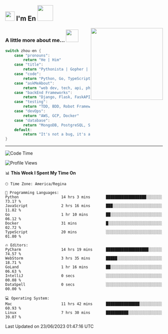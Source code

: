 <h2><img src="https://emojis.slackmojis.com/emojis/images/1531849430/4246/blob-sunglasses.gif?1531849430" width="30"/> I'm En <img src="https://media.giphy.com/media/12oufCB0MyZ1Go/giphy.gif" width="50"></h2>

<img align='right' src="https://media.giphy.com/media/GP1TJJSV4Ys1r64q2A/giphy.gif" width="230">
<!-- <img align='right' src="https://media.giphy.com/media/M9gbBd9nbDrOTu1Mqx/giphy.gif" width="230"> -->


### A little more about me... <img src="https://media.giphy.com/media/jjcvCCXrM3iCY/giphy.gif" width="40">  
<!--
```javascript
const zhou-en = {
    pronouns: "He" | "Him",
    title: "Pythonista" | "Gopher" | "Rustacean",
    code: ["Python", "Go", "Rust", "TypeScript"],
    askMeAbout: ["web dev", "tech", "app dev", "photography"],
    technologies: {
        backEnd: {
            python: ["Django", "Flask", "FaskAPI"],
            go: []
        },
        scraping: ["selenium", "scrapy", "spider"],
        testing: ["Robot Framework"],
        devOps: ["AWS", "Docker", "GCP", "Nginx"],
        databases: ["mongo", "postgresql", "sqlite"],
        misc: ["Firebase", "Heroku"]
    },
    architecture: ["Event Driven Architecture", "Microservices"],
    currentFocus: ["Temporal", "Rust"],
    funFact: "It's not a bug, it's a feature!"
};
```
  -->

```go
switch zhou-en {
    case "pronouns":
        return "He | Him"
    case "title":
        return "Pythonista | Gopher | Rustacean"
    case "code":
        return "Python, Go, TypeScript, Rust"
    case "askMeAbout":
        return "web dev, tech, api, photography, basketball"
    case "backEnd Frameworks":
        return "Django, Flask, FaskAPI, Temporal"
    case "testing":
        return "TDD, BDD, Robot Framework, pytest"
    case "devOps":
        return "AWS, GCP, Docker"
    case "database":
        return "MongoDB, PostgreSQL, Sqlit"
    default:
        return "It's not a bug, it's a feature!"
}
```




---
<!--START_SECTION:waka-->
![Code Time](http://img.shields.io/badge/Code%20Time-756%20hrs%2020%20mins-blue)

![Profile Views](http://img.shields.io/badge/Profile%20Views-51-blue)

📊 **This Week I Spent My Time On** 

```text
🕑︎ Time Zone: America/Regina

💬 Programming Languages: 
Python                   14 hrs 3 mins       ██████████████████░░░░░░░   73.17 % 
JavaScript               2 hrs 16 mins       ███░░░░░░░░░░░░░░░░░░░░░░   11.82 % 
Go                       1 hr 10 mins        ██░░░░░░░░░░░░░░░░░░░░░░░   06.12 % 
Docker                   31 mins             █░░░░░░░░░░░░░░░░░░░░░░░░   02.72 % 
TypeScript               20 mins             ░░░░░░░░░░░░░░░░░░░░░░░░░   01.80 % 

🔥 Editors: 
PyCharm                  14 hrs 19 mins      ███████████████████░░░░░░   74.57 % 
WebStorm                 3 hrs 35 mins       █████░░░░░░░░░░░░░░░░░░░░   18.71 % 
GoLand                   1 hr 16 mins        ██░░░░░░░░░░░░░░░░░░░░░░░   06.63 % 
IntelliJ                 0 secs              ░░░░░░░░░░░░░░░░░░░░░░░░░   00.08 % 
DataSpell                0 secs              ░░░░░░░░░░░░░░░░░░░░░░░░░   00.00 % 

💻 Operating System: 
Mac                      11 hrs 42 mins      ███████████████░░░░░░░░░░   60.93 % 
Linux                    7 hrs 30 mins       ██████████░░░░░░░░░░░░░░░   39.07 % 
```


 Last Updated on 23/06/2023 01:47:16 UTC
<!--END_SECTION:waka-->
